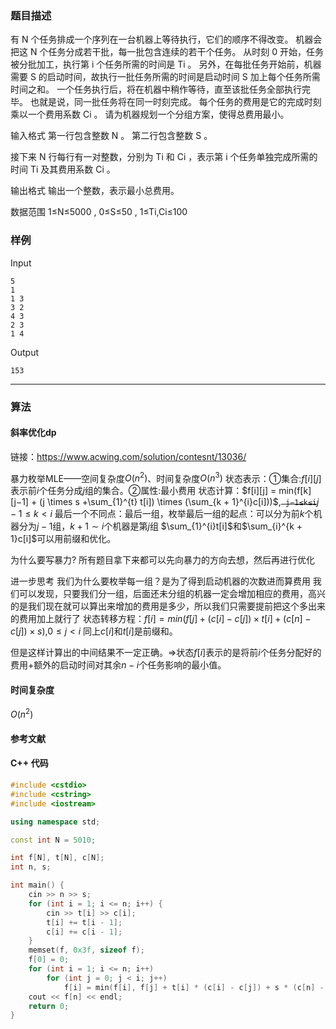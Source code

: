 ### 题目描述

有  N  个任务排成一个序列在一台机器上等待执行，它们的顺序不得改变。
机器会把这  N  个任务分成若干批，每一批包含连续的若干个任务。
从时刻  0  开始，任务被分批加工，执行第  i  个任务所需的时间是  Ti 。
另外，在每批任务开始前，机器需要  S  的启动时间，故执行一批任务所需的时间是启动时间  S  加上每个任务所需时间之和。
一个任务执行后，将在机器中稍作等待，直至该批任务全部执行完毕。
也就是说，同一批任务将在同一时刻完成。
每个任务的费用是它的完成时刻乘以一个费用系数  Ci 。
请为机器规划一个分组方案，使得总费用最小。

输入格式
第一行包含整数  N 。
第二行包含整数  S 。

接下来  N  行每行有一对整数，分别为  Ti  和  Ci ，表示第  i  个任务单独完成所需的时间  Ti  及其费用系数  Ci 。

输出格式
输出一个整数，表示最小总费用。

数据范围
1≤N≤5000 ,
0≤S≤50 ,
1≤Ti,Ci≤100 

### 样例

Input

```
5
1
1 3
3 2
4 3
2 3
1 4
```

Output

```
153
```

----------

### 算法
#### 斜率优化dp

链接：https://www.acwing.com/solution/contesnt/13036/

暴力枚举MLE——空间复杂度$O(n^2)$、时间复杂度$O(n^3)$
状态表示：①集合:$f[i][j]$表示前$i$个任务分成$j$组的集合。②属性:最小费用
状态计算：$f[i][j] = min(f[k][j−1] + (j \times s +\sum_{1}^{t} t[i]) \times (\sum_{k  + 1}^{i}c[i]))$,~~` j−1≤k≤i`~~$j - 1 \le k < i$
最后一个不同点：最后一组，枚举最后一组的起点：可以分为前$k$个机器分为$j−1$组，$k+1 \sim i$个机器是第$j$组
$\sum_{1}^{i}t[i]$和$\sum_{i}^{k + 1}c[i]$可以用前缀和优化。

为什么要写暴力?
所有题目拿下来都可以先向暴力的方向去想，然后再进行优化

进一步思考
我们为什么要枚举每一组？是为了得到启动机器的次数进而算费用
我们可以发现，只要我们分一组，后面还未分组的机器一定会增加相应的费用，高兴的是我们现在就可以算出来增加的费用是多少，所以我们只需要提前把这个多出来的费用加上就行了
状态转移方程：$f[i]=min(f[j]+(c[i]−c[j]) \times t[i] + (c[n]−c[j]) \times s)$,$0 \le j < i$
同上$c[i]$和$t[i]$是前缀和。

但是这样计算出的中间结果不一定正确。=>状态$f[i]$表示的是将前$i$个任务分配好的费用+额外的启动时间对其余$n - i$个任务影响的最小值。


#### 时间复杂度

$O(n ^ 2)$

#### 参考文献

#### C++ 代码

``` cpp
#include <cstdio>
#include <cstring>
#include <iostream>

using namespace std;

const int N = 5010;

int f[N], t[N], c[N];
int n, s;

int main() {
    cin >> n >> s;
    for (int i = 1; i <= n; i++) {
        cin >> t[i] >> c[i];
        t[i] += t[i - 1];
        c[i] += c[i - 1];
    }
    memset(f, 0x3f, sizeof f);
    f[0] = 0;
    for (int i = 1; i <= n; i++)
        for (int j = 0; j < i; j++)
            f[i] = min(f[i], f[j] + t[i] * (c[i] - c[j]) + s * (c[n] - c[j]));
    cout << f[n] << endl;
    return 0;
}
```
